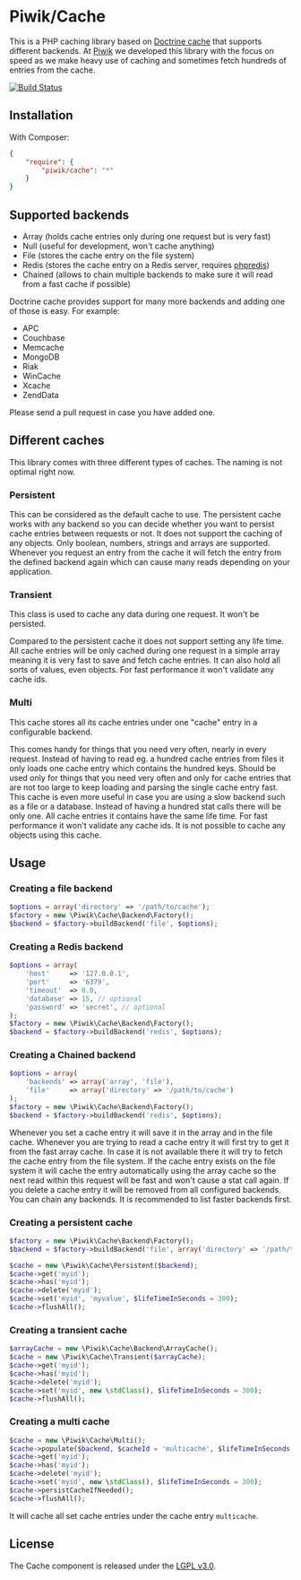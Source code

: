 # Piwik/Cache

This is a PHP caching library based on [Doctrine cache](https://github.com/doctrine/cache) that supports different backends. 
At [Piwik](http://piwik.org) we developed this library with the focus on speed as we make heavy use of caching and 
sometimes fetch hundreds of entries from the cache.

[![Build Status](https://travis-ci.org/piwik/component-cache.svg?branch=master)](https://travis-ci.org/piwik/component-cache)

## Installation

With Composer:

```json
{
    "require": {
        "piwik/cache": "*"
    }
}
```

## Supported backends
* Array (holds cache entries only during one request but is very fast)
* Null (useful for development, won't cache anything)
* File (stores the cache entry on the file system)
* Redis (stores the cache entry on a Redis server, requires [phpredis](https://github.com/nicolasff/phpredis))
* Chained (allows to chain multiple backends to make sure it will read from a fast cache if possible)

Doctrine cache provides support for many more backends and adding one of those is easy. For example:
* APC
* Couchbase
* Memcache
* MongoDB
* Riak
* WinCache
* Xcache
* ZendData

Please send a pull request in case you have added one. 

## Different caches

This library comes with three different types of caches. The naming is not optimal right now.

### Persistent

This can be considered as the default cache to use. The persistent cache works with any backend so you can decide
whether you want to persist cache entries between requests or not. It does not support the caching of any objects. 
Only boolean, numbers, strings and arrays are supported. Whenever you request an entry from the cache it will fetch the 
entry from the defined backend again which can cause many reads depending on your application.

### Transient

This class is used to cache any data during one request. It won't be persisted.

Compared to the persistent cache it does not support setting any life time. All cache entries will be only cached during 
one request in a simple array meaning it is very fast to save and fetch cache entries. It can also hold all sorts of 
values, even objects. For fast performance it won't validate any cache ids.

### Multi

This cache stores all its cache entries under one "cache" entry in a configurable backend.

This comes handy for things that you need very often, nearly in every request. Instead of having to read eg.
a hundred cache entries from files it only loads one cache entry which contains the hundred keys. Should be used only 
for things that you need very often and only for cache entries that are not too large to keep loading and parsing the 
single cache entry fast. This cache is even more useful in case you are using a slow backend such as a file or a database.
 Instead of having a hundred stat calls there will be only one. All cache entries it contains have the same life time. 
 For fast performance it won't validate any cache ids. It is not possible to cache any objects using this cache.

## Usage

### Creating a file backend

```php
$options = array('directory' => '/path/to/cache');
$factory = new \Piwik\Cache\Backend\Factory();
$backend = $factory->buildBackend('file', $options);
```

### Creating a Redis backend

```php
$options = array(
    'host'     => '127.0.0.1',
    'port'     => '6379',
    'timeout'  => 0.0,
    'database' => 15, // optional
    'password' => 'secret', // optional
);
$factory = new \Piwik\Cache\Backend\Factory();
$backend = $factory->buildBackend('redis', $options);
```

### Creating a Chained backend

```php
$options = array(
    'backends' => array('array', 'file'),
    'file'     => array('directory' => '/path/to/cache')
);
$factory = new \Piwik\Cache\Backend\Factory();
$backend = $factory->buildBackend('redis', $options);
```

Whenever you set a cache entry it will save it in the array and in the file cache. Whenever you are trying to read a cache
entry it will first try to get it from the fast array cache. In case it is not available there it will try to fetch
the cache entry from the file system. If the cache entry exists on the file system it will cache the entry automatically
using the array cache so the next read within this request will be fast and won't cause a stat call again. If you delete
 a cache entry it will be removed from all configured backends. You can chain any backends. It is recommended to list 
 faster backends first.

### Creating a persistent cache

```php
$factory = new \Piwik\Cache\Backend\Factory();
$backend = $factory->buildBackend('file', array('directory' => '/path/to/cache'));

$cache = new \Piwik\Cache\Persistent($backend);
$cache->get('myid');
$cache->has('myid');
$cache->delete('myid');
$cache->set('myid', 'myvalue', $lifeTimeInSeconds = 300);
$cache->flushAll();
```

### Creating a transient cache

```php
$arrayCache = new \Piwik\Cache\Backend\ArrayCache();
$cache = new \Piwik\Cache\Transient($arrayCache);
$cache->get('myid');
$cache->has('myid');
$cache->delete('myid');
$cache->set('myid', new \stdClass(), $lifeTimeInSeconds = 300);
$cache->flushAll();
```

### Creating a multi cache

```php
$cache = new \Piwik\Cache\Multi();
$cache->populate($backend, $cacheId = 'multicache', $lifeTimeInSeconds = 300);
$cache->get('myid');
$cache->has('myid');
$cache->delete('myid');
$cache->set('myid', new \stdClass(), $lifeTimeInSeconds = 300);
$cache->persistCacheIfNeeded();
$cache->flushAll();
```

It will cache all set cache entries under the cache entry `multicache`.

## License

The Cache component is released under the [LGPL v3.0](http://choosealicense.com/licenses/lgpl-3.0/).
